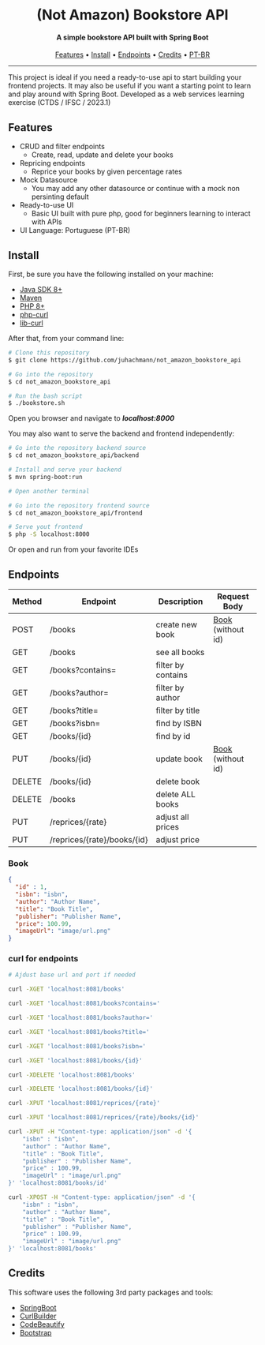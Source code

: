 
<h1 align="center">
  <br>
  <br>
  (Not Amazon) Bookstore API
  <br>
</h1>

<h4 align="center">A simple bookstore API built with Spring Boot</h4>

<p align="center">
  <a href="#features">Features</a> •
  <a href="#install">Install</a> •
  <a href="#endpoints">Endpoints</a> •
  <a href="#credits">Credits</a> •
  <a href="pt-BR.md">PT-BR</a>
</p>

- - -

This project is ideal if you need a ready-to-use api to start building your frontend projects. It may also be useful if you want a starting point to learn and play around with Spring Boot. Developed as a web services learning exercise (CTDS / IFSC / 2023.1) 

## Features

* CRUD and filter endpoints
  - Create, read, update and delete your books
* Repricing endpoints
  - Reprice your books by given percentage rates
* Mock Datasource
  - You may add any other datasource or continue with a mock non persinting default
* Ready-to-use UI
  - Basic UI built with pure php, good for beginners learning to interact with APIs
* UI Language: Portuguese (PT-BR)



## Install

First, be sure you have the following installed on your machine: 
- [Java SDK 8+](https://openjdk.org/projects/jdk/17/)
- [Maven](https://maven.apache.org/)
- [PHP 8+](https://www.php.net/)
- [php-curl](https://www.php.net/)
- [lib-curl](https://curl.se/)

After that, from your command line:

```bash
# Clone this repository
$ git clone https://github.com/juhachmann/not_amazon_bookstore_api

# Go into the repository
$ cd not_amazon_bookstore_api

# Run the bash script
$ ./bookstore.sh
```

Open you browser and navigate to **_localhost:8000_**


You may also want to serve the backend and frontend independently: 

```bash
# Go into the repository backend source
$ cd not_amazon_bookstore_api/backend

# Install and serve your backend
$ mvn spring-boot:run

# Open another terminal

# Go into the repository frontend source
$ cd not_amazon_bookstore_api/frontend

# Serve yout frontend
$ php -S localhost:8000
```

Or open and run from your favorite IDEs


## Endpoints

| Method | Endpoint | Description | Request Body | 
|------|-------|-----------|-----|
| POST | /books | create new book | [Book](#Book) (without id)| 
| GET | /books | see all books |  |
| GET | /books?contains= | filter by contains |  | 
| GET | /books?author= | filter by author | | 
| GET | /books?title= | filter by title | |
| GET | /books?isbn= | find by ISBN  | 
| GET | /books/{id} | find by id | | 
| PUT | /books/{id} | update book | [Book](#Book) (without id) | 
| DELETE | /books/{id} | delete book | | 
| DELETE | /books | delete ALL books | | 
| PUT | /reprices/{rate} | adjust all prices  | | 
| PUT | /reprices/{rate}/books/{id} | adjust price  | |

### Book

```json
{
  "id" : 1,
  "isbn": "isbn",
  "author": "Author Name",
  "title": "Book Title",
  "publisher": "Publisher Name",
  "price": 100.99,
  "imageUrl": "image/url.png"
}
```

### curl for endpoints

```bash
# Ajdust base url and port if needed

curl -XGET 'localhost:8081/books'

curl -XGET 'localhost:8081/books?contains='

curl -XGET 'localhost:8081/books?author='

curl -XGET 'localhost:8081/books?title='

curl -XGET 'localhost:8081/books?isbn='

curl -XGET 'localhost:8081/books/{id}'

curl -XDELETE 'localhost:8081/books'

curl -XDELETE 'localhost:8081/books/{id}'

curl -XPUT 'localhost:8081/reprices/{rate}'

curl -XPUT 'localhost:8081/reprices/{rate}/books/{id}'

curl -XPUT -H "Content-type: application/json" -d '{
	"isbn" : "isbn",
	"author" : "Author Name",
	"title" : "Book Title",
	"publisher" : "Publisher Name",
	"price" : 100.99,
	"imageUrl" : "image/url.png"
}' 'localhost:8081/books/id'

curl -XPOST -H "Content-type: application/json" -d '{
	"isbn" : "isbn",
	"author" : "Author Name",
	"title" : "Book Title",
	"publisher" : "Publisher Name",
	"price" : 100.99,
	"imageUrl" : "image/url.png"
}' 'localhost:8081/books'
```

## Credits

This software uses the following 3rd party packages and tools:

- [SpringBoot](https://spring.io/projects/spring-boot)
- [CurlBuilder](https://curlbuilder.com)
- [CodeBeautify](https://codebeautify.org/curl-to-php-online)
- [Bootstrap](https://getbootstrap.com/)